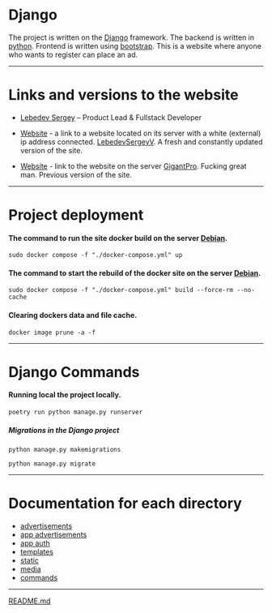 # Django

The project is written on the [Django](https://www.djangoproject.com) framework.
The backend is written in [python](https://www.python.org).
Frontend is written using [bootstrap](https://getbootstrap.com).
This is a website where anyone who wants to register can place an ad.

___

# Links and versions to the website    

* [Lebedev Sergey](https://github.com/LebedevSergeyV) – Product Lead & Fullstack Developer

* [Website](http://109.111.185.225) - a link to a website located on its server with a white (external) ip address connected. [LebedevSergeyV](https://github.com/LebedevSergeyV). A fresh and constantly updated version of the site.
  
* [Website](https://garage.xiver.ru) - link to the website on the server [GigantPro](https://github.com/GigantPro). Fucking great man. Previous version of the site. 


___

# Project deployment

#### The command to run the site docker build on the server [Debian](https://www.debian.org).
```commandline
sudo docker compose -f "./docker-compose.yml" up
```

#### The command to start the rebuild of the docker site on the server [Debian](https://www.debian.org).
```commandline
sudo docker compose -f "./docker-compose.yml" build --force-rm --no-cache
```

#### Clearing dockers data and file cache.
```commandline
docker image prune -a -f
```
___

# Django Commands

#### Running local the project locally.
```commandline
poetry run python manage.py runserver
```

##### Migrations in the Django project
```commandline
python manage.py makemigrations
```
```commandline
python manage.py migrate
```

___

# Documentation for each directory

* [advertisements](advertisements%2Fadvertisements%2Fdoc.md)
* [app advertisements](advertisements%2Fapp_advertisements%2Fdoc.md)
* [app auth](advertisements%2Fapp_auth%2Fdoc.md)
* [templates](advertisements%2Ftemplates%2Fdoc.md)
* [static](advertisements%2Fstatic%2Fdoc.md)
* [media](advertisements%2Fmedia%2Fdoc.md)
* [commands](advertisements%2FREADME.md)

___

[README.md](README.md)
